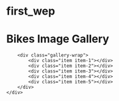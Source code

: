 # first_wep
<!DOCTYPE html>
<html lang="en">

<head>
    <meta charset="UTF-8">
    <title>Image Gallery - ICOM DIGITAL</title>
    <link href="https://fonts.googleapis.com/css?family=Oswald:700" rel="stylesheet">
    <link rel="stylesheet" href="https://cdnjs.cloudflare.com/ajax/libs/meyer-reset/2.0/reset.min.css">
    <link rel="stylesheet" href="./index.css">

</head>

<body>
    <!-- partial:index.partial.html -->
    <div class="container">
        <h1>Bikes Image Gallery</h1>

        <div class="gallery-wrap">
            <div class="item item-1"></div>
            <div class="item item-2"></div>
            <div class="item item-3"></div>
            <div class="item item-4"></div>
            <div class="item item-5"></div>
        </div>
    </div>

</body>

</html>
